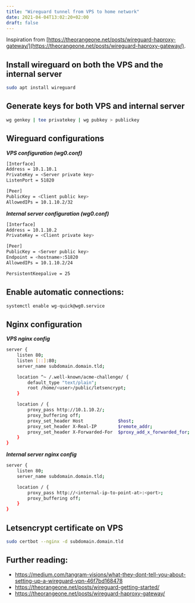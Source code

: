 ```yaml
---
title: "Wireguard tunnel from VPS to home network"
date: 2021-04-04T13:02:20+02:00
draft: false
---
```

Inspiration from [https://theorangeone.net/posts/wireguard-haproxy-gateway/](https://theorangeone.net/posts/wireguard-haproxy-gateway/).

## Install wireguard on both the VPS and the internal server
```bash
sudo apt install wireguard
```

## Generate keys for both VPS and internal server
```bash
wg genkey | tee privatekey | wg pubkey > publickey
```

## Wireguard configurations

___VPS configuration (wg0.conf)___
```bash
[Interface]
Address = 10.1.10.1
PrivateKey = <Server private key>
ListenPort = 51820

[Peer]
PublicKey = <Client public key>
AllowedIPs = 10.1.10.2/32
```

___Internal server configuration (wg0.conf)___
```bash
[Interface]
Address = 10.1.10.2
PrivateKey = <Client private key>

[Peer]
PublicKey = <Server public key>
Endpoint = <hostname>:51820
AllowedIPs = 10.1.10.2/24

PersistentKeepalive = 25
```



## Enable automatic connections:
```bash
systemctl enable wg-quick@wg0.service
```

## Nginx configuration
___VPS nginx config___
```bash
server {
    listen 80;
    listen [::]:80;
    server_name subdomain.domain.tld;

    location ^~ /.well-known/acme-challenge/ {
        default_type "text/plain";
        root /home/<user>/public/letsencrypt;
    }

    location / {
        proxy_pass http://10.1.10.2/;
        proxy_buffering off;
        proxy_set_header Host             $host;
        proxy_set_header X-Real-IP        $remote_addr;
        proxy_set_header X-Forwarded-For  $proxy_add_x_forwarded_for;
    }
}
```

___Internal server nginx config___
```bash
server {
    listen 80;
    server_name subdomain.domain.tld;

    location / {
        proxy_pass http://<internal-ip-to-point-at>:<port>;
        proxy_buffering off;
    }
}
```

## Letsencrypt certificate on VPS
```bash
sudo certbot --nginx -d subdomain.domain.tld
```

## Further reading:
* https://medium.com/tangram-visions/what-they-dont-tell-you-about-setting-up-a-wireguard-vpn-46f7bd168478
* https://theorangeone.net/posts/wireguard-getting-started/
* https://theorangeone.net/posts/wireguard-haproxy-gateway/
